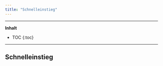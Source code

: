 ```yaml
---
title: "Schnelleinstieg"
---
```

---------------
__Inhalt__
* TOC
{:toc}
---------------

## Schnelleinstieg
